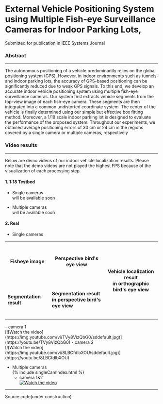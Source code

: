 # External Vehicle Positioning System using Multiple Fish-eye Surveillance Cameras for Indoor Parking Lots,
Submitted for publication in IEEE Systems Journal

### Abstract
---

The autonomous positioning of a vehicle predominantly relies on the global positioning system (GPS). However, in indoor environments such as tunnels and indoor parking lots, the accuracy of GPS-based positioning can be significantly reduced due to weak GPS signals. To this end, we develop an accurate indoor vehicle positioning system using multiple fish-eye surveillance cameras. Our system first extracts vehicle segments from the top-view image of each fish-eye camera. These segments are then integrated into a common undistorted coordinate system. The center of the vehicle is finally determined using our simple but effective box fitting method. Moreover, a 1/18 scale indoor parking lot is designed to evaluate the performance of the proposed system. Throughout our experiments, we obtained average positioning errors of 30 cm or 24 cm in the regions covered by a single camera or multiple cameras, respectively<br>

### Video results 
---
Below are demo videos of our indoor vehicle localization results.
Please note that the demo videos are not played the highest FPS because of the visualization of each processing step.
#### 1. 1:18 Testbed

- Single cameras<br>
will be available soon

- Multiple cameras<br>
will be available soon

#### 2. Real
- Single cameras<br> 

<table class="tg">
<tbody>
<tr>
<th class="tg-exl0"><br /><br /><strong>Fisheye image</strong><br /><br /><br /></th>
<th class="tg-exl0"><br /><br /><strong>Perspective bird's eye view</strong><br /><br /><br /></th>
<th class="tg-exl0" rowspan="2"><strong>Vehicle localization result </strong><br /><strong>in orthographic bird's eye view</strong></th>
</tr>
<tr>
<td class="tg-exl0"><br /><br /><strong>Segmentation result</strong><br /><br /><br /></td>
<td class="tg-exl0"><br /><strong>Segmentation result </strong><br /><strong>in p<span style="font-style: normal;">erspective bird's eye view</span></strong><br /><br /></td>
</tr>
</tbody>
</table>
    - camera 1<br>
[![Watch the video](https://img.youtube.com/vi/TVy8VizQbG0/sddefault.jpg)](https://youtu.be/TVy8VizQbG0)  
    - camera 2<br>
[![Watch the video](https://img.youtube.com/vi/8LBCfdlbXOU/sddefault.jpg)](https://youtu.be/8LBCfdlbXOU)  

- Multiple cameras  
{% include singleCamIndex.html %}
    - camera 1&2<br>
[![Watch the video](https://img.youtube.com/vi/cxhGteBag0M/sddefault.jpg)](https://youtu.be/cxhGteBag0M)  

---
Source code(under construction)  
